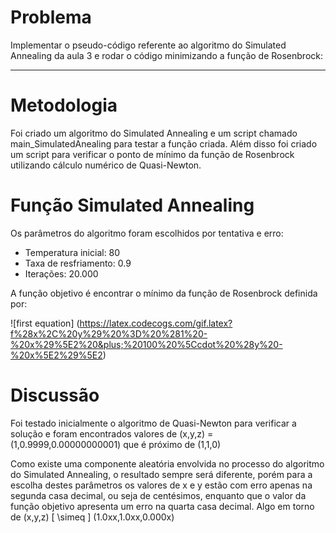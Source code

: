 # Problema

Implementar o pseudo-código referente ao algoritmo do Simulated Annealing da aula 3 e rodar o código minimizando a função de Rosenbrock:

---

# Metodologia

Foi criado um algoritmo do Simulated Annealing e um script chamado main_SimulatedAnealing para testar a função criada. Além disso foi criado um script para verificar o ponto de mínimo da função de Rosenbrock utilizando cálculo numérico de Quasi-Newton.

# Função Simulated Annealing

Os parâmetros do algoritmo foram escolhidos por tentativa e erro:
- Temperatura inicial: 80
- Taxa de resfriamento: 0.9
- Iterações: 20.000

A função objetivo é encontrar o mínimo da função de Rosenbrock definida por:

![first equation] (https://latex.codecogs.com/gif.latex?f%28x%2C%20y%29%20%3D%20%281%20-%20x%29%5E2%20&plus;%20100%20%5Ccdot%20%28y%20-%20x%5E2%29%5E2)

# Discussão

Foi testado inicialmente o algoritmo de Quasi-Newton para verificar a solução e foram encontrados valores de (x,y,z) = (1,0.9999,0.00000000001) que é próximo de (1,1,0)

Como existe uma componente aleatória envolvida no processo do algoritmo do Simulated Annealing, o resultado sempre será diferente, porém para a escolha destes parâmetros os valores de x e y estão com erro apenas na segunda casa decimal, ou seja de centésimos, enquanto que o valor da função objetivo apresenta um erro na quarta casa decimal. Algo em torno de (x,y,z) \[ \simeq \] (1.0xx,1.0xx,0.000x)

